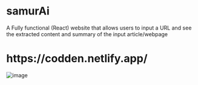 # samurAi
A Fully functional (React) website that allows users to input a URL and see the extracted content and summary of the input article/webpage

<h1>https://codden.netlify.app/</h1>

![image](https://github.com/deepanshug1/samurAi/assets/95443111/b8d61fb6-87de-48ba-b738-60d270cbbc7a)
